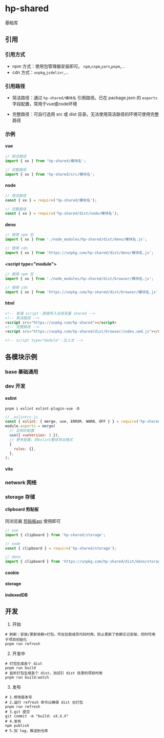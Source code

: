 # hp-shared

基础库

## 引用

### 引用方式

- npm 方式：使用包管理器安装即可。 `npm`,`cnpm`,`yarn`,`pnpm`,...
- cdn 方式：`unpkg`,`jsdelivr`,...

### 引用路径

- 简洁路径：通过 `hp-shared/模块名` 引用路径。已在 package.json 的 `exports` 字段配置，常用于vue或node环境

- 完整路径：可自行选用 src 或 dist 目录。无法使用简洁路径的环境可使用完整路径

### 示例

#### vue

```js
// 简洁路径
import { xx } from 'hp-shared/模块名';

// 完整路径
import { xx } from 'hp-shared/src/模块名';
```

#### node

```js
// 简洁路径
const { xx } = require('hp-shared/模块名');

// 完整路径
const { xx } = require('hp-shared/dist/node/模块名');
```

#### deno

```js
// 使用 npm 包
import { xx } from './node_modules/hp-shared/dist/deno/模块名.js';

// 使用 cdn
import { xx } from 'https://unpkg.com/hp-shared/dist/deno/模块名.js';
```

#### \<script type="module"\>

```js
// 使用 npm 包
import { xx } from './node_modules/hp-shared/dist/browser/模块名.js';

// 使用 cdn
import { xx } from 'https://unpkg.com/hp-shared/dist/browser/模块名.js';
```

#### html

```html
<!-- 普通 script：直接导入全局变量 shared -->
<!-- 简洁路径 -->
<script src="https://unpkg.com/hp-shared"></script>
<!-- 完整路径 -->
<script src="https://unpkg.com/hp-shared/dist/browser/index.umd.js"></script>

<!-- script type="module"：见上文 -->
```

## 各模块示例

### base 基础通用

### dev 开发

#### eslint

```shell
pnpm i eslint eslint-plugin-vue -D
```

```js
// .eslintrc.js
const { eslint: { merge, use, ERROR, WARN, OFF } } = require('hp-shared/dev');
module.exports = merge(
  // 定制的配置
  use({ vueVersion: 3 }),
  // 更多配置，同eslint整体导出格式
  {
    rules: {},
  },
);
```

#### vite

### network 网络

### storage 存储

#### clipboard 剪贴板

同浏览器 [剪贴板api](https://developer.mozilla.org/zh-CN/docs/Web/API/Clipboard_API) 使用即可

```js
// vue
import { clipboard } from 'hp-shared/storage';

// node
const { clipboard } = require('hp-shared/storage');

// deno
import { clipboard } from 'https://unpkg.com/hp-shared/dist/deno/storage.js';
```

#### cookie

#### storage

#### indexedDB

## 开发

1. 开始

  ```shell
# 刷新：安装/更新依赖+打包。可在拉取成员代码时用，防止更新了依赖忘记安装，同时可用于项目初始化
pnpm run refresh
  ```

2. 开发中

  ```shell
  # 打包生成各个 dist
  pnpm run build
  # 监听打包生成各个 dist，测试引 dist 目录的项目时用
  pnpm run build:watch
  ```

3. 发布

  ```shell
  # 1.修改版本号
  # 2.运行 refresh 命令以确保 dist 也打包
  pnpm run refresh
  # 3.git 提交
  git commit -m "build: vX.X.X"
  # 4.发布
  npm publish
  # 5.加 tag，推送到仓库
  ```
